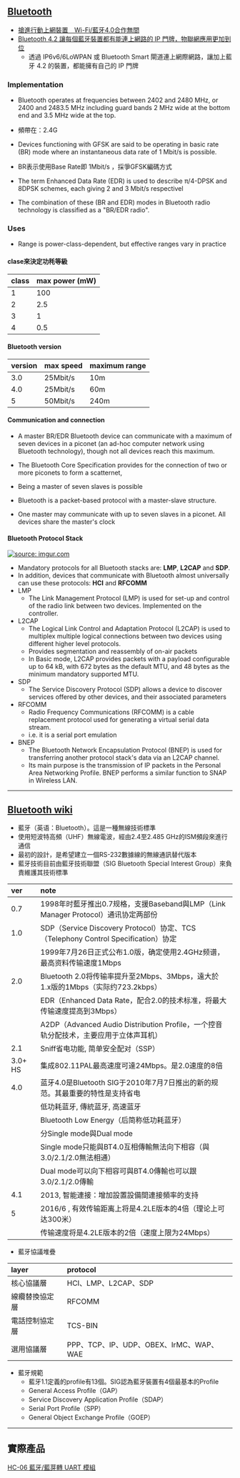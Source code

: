 ## [Bluetooth][2]

- [搶進行動上網裝置　Wi-Fi/藍牙4.0合作無間][5]
- [Bluetooth 4.2 讓每個藍牙裝置都有能連上網路的 IP 門牌，物聯網應用更加到位][3]
    - 透過 IP6v6/6LoWPAN 或 Bluetooth Smart 閘道連上網際網路，讓加上藍牙 4.2 的裝置，都能擁有自己的 IP 門牌

### Implementation
- Bluetooth operates at frequencies between 2402 and 2480 MHz, or 2400 and 2483.5 MHz including guard bands 2 MHz wide at the bottom end and 3.5 MHz wide at the top.
- 頻帶在：2.4G

- Devices functioning with GFSK are said to be operating in basic rate (BR) mode where an instantaneous data rate of 1 Mbit/s is possible.
- BR表示使用Base Rate即 1Mbit/s ，採爭GFSK編碼方式

- The term Enhanced Data Rate (EDR) is used to describe π/4-DPSK and 8DPSK schemes, each giving 2 and 3 Mbit/s respectivel

- The combination of these (BR and EDR) modes in Bluetooth radio technology is classified as a "BR/EDR radio".

### Uses
- Range is power-class-dependent, but effective ranges vary in practice

#### clase來決定功秏等級

| class | max power (mW) |
|:------|:---------------|
| 1     | 100 |
| 2     | 2.5 |
| 3     | 1   |
| 4     | 0.5 |

#### Bluetooth version

| version | max speed | maximum range |
|:--------|:----------|:----|
| 3.0     | 25Mbit/s  | 10m |
| 4.0     | 25Mbit/s  | 60m |
| 5       | 50Mbit/s  | 240m |

#### Communication and connection

- A master BR/EDR Bluetooth device can communicate with a maximum of seven devices in a piconet (an ad-hoc computer network using Bluetooth technology), though not all devices reach this maximum.

- The Bluetooth Core Specification provides for the connection of two or more piconets to form a scatternet,

- Being a master of seven slaves is possible

- Bluetooth is a packet-based protocol with a master-slave structure. 
- One master may communicate with up to seven slaves in a piconet. All devices share the master's clock

#### Bluetooth Protocol Stack

<a href="http://imgur.com/Ig3fLHx"><img src="http://i.imgur.com/Ig3fLHx.png" title="source: imgur.com" /></a>

- Mandatory protocols for all Bluetooth stacks are: **LMP**, **L2CAP** and **SDP**.
- In addition, devices that communicate with Bluetooth almost universally can use these protocols: **HCI** and **RFCOMM**
- LMP
    - The Link Management Protocol (LMP) is used for set-up and control of the radio link between two devices. Implemented on the controller.
- L2CAP
    - The Logical Link Control and Adaptation Protocol (L2CAP) is used to multiplex multiple logical connections between two devices using different higher level protocols.
    -  Provides segmentation and reassembly of on-air packets
    - In Basic mode, L2CAP provides packets with a payload configurable up to 64 kB, with 672 bytes as the default MTU, and 48 bytes as the minimum mandatory supported MTU.
- SDP    
    - The Service Discovery Protocol (SDP) allows a device to discover services offered by other devices, and their associated parameters
- RFCOMM
    - Radio Frequency Communications (RFCOMM) is a cable replacement protocol used for generating a virtual serial data stream.
    -  i.e. it is a serial port emulation
- BNEP
    - The Bluetooth Network Encapsulation Protocol (BNEP) is used for transferring another protocol stack's data via an L2CAP channel.
    - Its main purpose is the transmission of IP packets in the Personal Area Networking Profile. BNEP performs a similar function to SNAP in Wireless LAN.

----------------

## [Bluetooth wiki][1]

- 藍牙（英语：Bluetooth）。這是一種無線技術標準
- 使用短波特高頻（UHF）無線電波，經由2.4至2.485 GHz的ISM頻段來進行通信
- 最初的設計，是希望建立一個RS-232數據線的無線通訊替代版本
- 藍牙技術目前由藍牙技術聯盟（SIG Bluetooth Special Interest Group）來負責維護其技術標準

| ver | note |
|:----|:-----|
| 0.7  | 1998年时藍牙推出0.7规格，支援Baseband與LMP（Link Manager Protocol）通讯协定两部份 |
| 1.0  | SDP（Service Discovery Protocol）协定、TCS（Telephony Control Specification）协定 |
|      | 1999年7月26日正式公布1.0版，确定使用2.4GHz频谱，最高资料传输速度1Mbps |
| 2.0 | Bluetooth 2.0将传输率提升至2Mbps、3Mbps，遠大於1.x版的1Mbps（实际约723.2kbps） |
|     | EDR（Enhanced Data Rate，配合2.0的技术标准，将最大传输速度提高到3Mbps） |
|     | A2DP（Advanced Audio Distribution Profile，一个控音轨分配技术，主要应用于立体声耳机） |
| 2.1 | Sniff省电功能, 简单安全配对（SSP） |
| 3.0+ HS | 集成802.11PAL最高速度可達24Mbps。是2.0速度的8倍 |
| 4.0 | 蓝牙4.0是Bluetooth SIG于2010年7月7日推出的新的规范。其最重要的特性是支持省电 |
|     | 低功耗蓝牙, 傳統蓝牙, 高速蓝牙 |
|     | Bluetooth Low Energy（后简称低功耗蓝牙） |
|     | 分Single mode與Dual mode |
|     | Single mode只能與BT4.0互相傳輸無法向下相容（與3.0/2.1/2.0無法相通） |
|     | Dual mode可以向下相容可與BT4.0傳輸也可以跟3.0/2.1/2.0傳輸 |
| 4.1 | 2013, 智能連接：增加設置設備間連接頻率的支持 |
| 5   | 2016/6 , 有效传输距离上将是4.2LE版本的4倍（理论上可达300米） |
|     | 传输速度将是4.2LE版本的2倍（速度上限为24Mbps） |

- 藍牙協議堆疊

| layer | protocol |
|:-------|:--------|
| 核心協議層 | HCI、LMP、L2CAP、SDP |
| 線纜替換協定層 | RFCOMM |
| 電話控制協定層 | TCS-BIN |
| 選用協議層 | PPP、TCP、IP、UDP、OBEX、IrMC、WAP、WAE |

- 藍牙規範
    - 藍牙1.1定義的profile有13個。SIG認為藍牙裝置有4個最基本的Profile
    - General Access Profile（GAP）
    - Service Discovery Application Profile（SDAP）
    - Serial Port Profile（SPP）
    - General Object Exchange Profile（GOEP）
    
-----------

## 實際產品
[HC-06 藍牙/藍芽轉 UART 模組][4]

[1]:https://zh.wikipedia.org/wiki/%E8%97%8D%E7%89%99
[2]:https://en.wikipedia.org/wiki/Bluetooth
[3]:http://chinese.engadget.com/2015/01/21/bluetooth-4-2-taiwan/
[4]:https://www.taiwaniot.com.tw/shop/module-sensor/comm/hc-06-%E5%BE%9E%E6%A9%9F-%E8%97%8D%E7%89%99%E8%97%8D%E8%8A%BD%E8%BD%89-uart-%E6%A8%A1%E7%B5%84-%E5%85%B7%E5%BA%95%E6%9D%BF%E6%8F%90%E4%BE%9Barduino%E7%AF%84%E4%BE%8B/
[5]:http://www.2cm.com.tw/technologyshow_content.asp?sn=1011010024

